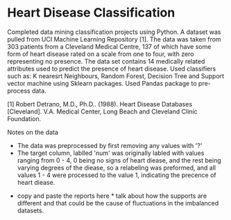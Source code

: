 # Heart Disease Classification
Completed data mining classification projects using Python. 
A dataset was pulled from UCI Machine Learning Repository [1]. The data was taken from 303 patients from a Cleveland Medical Centre, 137 of which have some form of heart disease rated on a scale from one to four, with zero representing no presence. The data set contains 14 medically related attributes used to predict the presence of heart disease.
Used classifiers such as: K nearesrt Neighbours, Random Forest, Decision Tree and Support vector machine using Sklearn packages. 
Used Pandas package to pre-process data. 

[1] Robert Detrano, M.D., Ph.D.. (1988). Heart Disease Databases [Cleveland]. V.A. Medical 
  Center, Long Beach and Cleveland Clinic Foundation.


Notes on the data
- The data was preprocessed by first removing any values with '?'
- The target column, lablled 'num' was originally labled with values ranging from 0 - 4, 0 being no signs of heart diease, and the rest being varying degrees of the diease, so a relabeling was 
preformed, and all values 1 - 4 were processed to the value 1, indicating the precence of heart diease. 

* copy and paste the reports here * 
talk about how the supports are different and that could be the cause of fluctuations in the imbalanced datasets. 